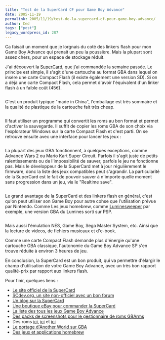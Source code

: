 ```yaml
---
title: "Test de la SuperCard CF pour Game Boy Advance"
date: 2005-11-19
permalink: 2005/11/19/test-de-la-supercard-cf-pour-game-boy-advance/
author: Ced
tags: ["post"]
legacy_wordpress_id: 287
---
```


Ca faisait un moment que je lorgnais du coté des linkers flash pour mon Game Boy Advance qui prenait un peu la poussière. Mais la plupart sont assez chers, pour un espace de stockage réduit.

J'ai découvert la [SuperCard](http://www.supercard.cn/eng/index.htm), que j'ai commandée la semaine passée. Le principe est simple, il s'agit d'une cartouche au format GBA dans lequel on insère une carte Compact Flash (il existe également une version SD). Si on a déjà une carte Compact Flash, cela permet d'avoir l'équivalent d'un linker flash à un faible coût (45&#8364;).

<img src="https://64k.be/wp-content/uploads/2006/jeux/supercard1.jpg" alt="" />

<!-- excerpt -->

C'est un produit typique "made in China", l'emballage est très sommaire et la qualité de plastique de la cartouche fait très cheap.

<img src="https://64k.be/wp-content/uploads/2006/jeux/supercard3.jpg" alt="" />

Il faut utiliser un programme qui convertit les roms au bon format et permet d'activer la sauvegarde. Il suffit de copier les roms GBA de son choix via l'explorateur Windows sur la carte Compact Flash et c'est parti. On se retrouve ensuite avec une interface pour lancer les jeux&nbsp;:

<img src="https://64k.be/wp-content/uploads/2006/jeux/supercard2.jpg" alt="" />

La plupart des jeux GBA fonctionnent, à quelques exceptions, comme Advance Wars 2 ou Mario Kart Super Circuit. Parfois il s'agit juste de petits ralentissements ou de l'impossibilité de sauver, parfois le jeu ne fonctionne pas. Mais le développeur de la SuperCard met à jour régulièrement le firmware, donc la liste des jeux compatibles peut s'agrandir. La particularité de la SuperCard est le fait de pouvoir sauver à n'importe quelle moment sans progression dans un jeu, via le "Realtime save".

<img src="https://64k.be/wp-content/uploads/2006/jeux/supercard4.jpg" alt="" />

Le grand avantage de la SuperCard et des linkers flash en général, c'est qu'on peut utiliser son Game Boy pour autre cohse que l'utilisation prévue par Nintendo. Comme Les jeux homebrew, comme <a href="http://pinocchio.jk0.org/lu/" hreflang="en">Luminesweeper</a> par exemple, une version GBA du Lumines sorti sur PSP.

<img src="https://64k.be/wp-content/uploads/2006/jeux/supercard5.jpg" alt="" />

Mais aussi l'émulation NES, Game Boy, Sega Master System, etc. Ainsi que la lecture de videos, de fichiers musicaux et d'e-book.

Comme une carte Compact Flash demande plus d'énergie qu'une cartouche GBA classique, l'autonomie du Game Boy Advance SP s'en trouve réduite à environ 3 heures de jeu.

En conclusion, la SuperCard est un bon produit, qui va permettre d'élargir le champ d'utilisation de votre Game Boy Advance, avec un très bon rapport qualité-prix par rapport aux linkers flash.

Pour finir, quelques liens&nbsp;:

 <ul> <li><a href="http://www.supercard.cn/eng/index.htm" hreflang="en">Le site officiel de la SuperCard</a></li> <li><a href="http://www.scdev.org/" hreflang="en">SCdev.org, un site non-officiel avec un bon forum</a></li> <li><a href="http://supercard.blogspot.com/" hreflang="en">Un blog sur la SuperCard</a></li> <li><a href="http://stores.befr.ebay.be/TOUTAPASCHER-COM_W0QQssPageNameZviQ3asibQ3astoreviewQQtZkm" hreflang="fr">Une boutique eBay pour commander la SuperCard</a></li> <li><a href="http://gbalister.emubase.de/index.en.html" hreflang="en">La liste des tous les jeux Game Boy Advance</a></li> <li><a href="http://gbarts.free.fr/" hreflang="en">Des packs de screenshots pour le gestionnaire de roms GBArms</a></li> <li>Des roms <a href="http://down.tgbus.com/sort/197_1.htm" hreflang="cn">ici</a>, <a href="http://www.dgemu.com/gba.html" hreflang="en">ici</a> et <a href="http://www.mundiroms.com/index.php?seccion=GBA-Roms" hreflang="es">ici</a></li> <li><a href="http://www.foxysofts.com/index.php?l=content/gba/anworld.inc" hreflang="en">Le portage d'Another World sur GBA</a></li> <li><a href="http://www.pdroms.de/" hreflang="en">Des jeux et applications homebrew</a></li> </ul>
